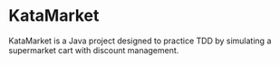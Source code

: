 # KataMarket
KataMarket is a Java project designed to practice TDD by simulating a supermarket cart with discount management.
